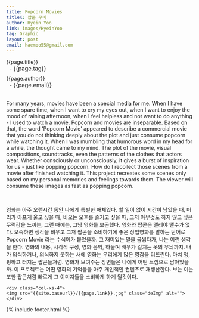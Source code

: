 ```yaml
---
title: Popcorn Movies
titleK: 팝콘 무비
author: Hyein Yoo
link: images/HyeinYoo
tag: Graphic
layout: post
email: haemoo55@gmail.com
---	
```


<div class="container">

<div class="deDep">
{{page.title}}<br>
<p style="font-size:15px; margin:0px; padding:0px 0px 0px 8px; margin:0px 0px 8px 0px;">- {{page.tag}}</p>
{{page.author}}<br>
<p style="font-size:15px; margin:0px; padding:0px 0px 0px 8px;">- {{page.email}}</p>
</div>

<br>

<div class="det lato">



For many years, movies have been a special media for me. When I have some spare time, when I want to cry my eyes out, when I want to enjoy the mood of raining afternoon, when I feel helpless and not want to do anything - I used to watch a movie.
Popcorn and movies are inseparable. Based on that, the word 'Popcorn Movie' appeared to describe a commercial movie that you do not thinking deeply about the plot and just consume popcorn while watching it. When I was mumbling that humorous word in my head for a while, the thought came to my mind. The plot of the movie, visual compositions, soundtracks, even the patterns of the clothes that actors wear. Whether consciously or unconsciously, it gives a burst of inspiration for us - just like popping popcorn.
How do I recollect those scenes from a movie after finished watching it. This project recreates some scenes only based on my personal memories and feelings towards them. The viewer will consume these images as fast as popping popcorn.



</div>

<br>

<div class="noto">

영화는 아주 오랜시간 동안 나에게 특별한 매체였다. 할 일이 없이 시간이 남았을 때, 머리가 아프게 울고 싶을 때, 비오는 오후를 즐기고 싶을 때, 그저 아무것도 하지 않고 싶은 무력감을 느끼는, 그런 때에는, 그냥 영화를 보곤했다.
영화와 팝콘은 뗄레야 뗄수가 없다. 오죽하면 생각을 비우고 그저 팝콘을 소비하기에 좋은 상업영화를 말하는 단어로 Popcorn Movie 라는 수식어가 붙었을까. 그 재미있는 말을 곱씹다가, 나는 이런 생각을 한다. 영화의 내용, 시각적 구성, 영화 음악, 하물며 배우가 걸치는 옷의 무늬까지. 내가 의식하거나, 의식하지 못하는 새에 영화는 우리에게 많은 영감을 터뜨린다. 마치 펑, 펑하고 터지는 팝콘들처럼.
영화가 보여주는 장면들은 나에게 어떤 느낌으로 남아있을까. 이 프로젝트는 어떤 영화의 기억들을 아주 개인적인 컨텐츠로 재생산한다. 보는 이는 또한 팝콘처럼 빠르게 그 이미지들을 소비하게 하게 될것이다.


</div>

<div class="row noto">
	
	<div class="col-xs-4">
	<img src="{{site.baseurl}}/{{page.link}}.jpg" class="deImg" alt=""></div>
	
</div>

	

</div> 

{% include footer.html %}